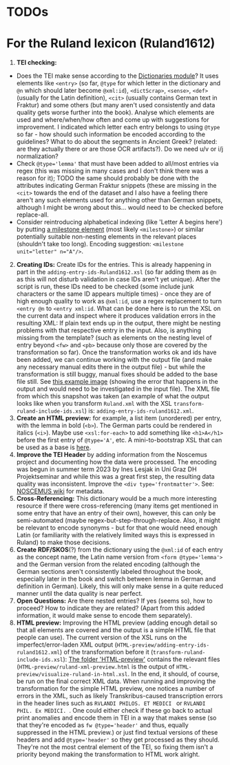 # TODOs
# For the Ruland lexicon (Ruland1612)

1. **TEI checking:** 
 - Does the TEI make sense according to the [Dictionaries module](https://tei-c.org/release/doc/tei-p5-doc/en/html/DI.html)? It uses elements like `<entry>` (so far, `@type` for which letter in the dictionary and `@n` which should later become `@xml:id`), `<dictScrap>`, `<sense>`, `<def>` (usually for the Latin definition), `<cit>` (usually contains German text in Fraktur) and some others (but many aren't used consistently and data quality gets worse further into the book). Analyse which elements are used and where/when/how often and come up with suggestions for improvement. I indicated which letter each entry belongs to using `@type` so far - how should such information be encoded according to the guidelines? What to do about the segments in Ancient Greek? (related: are they actually there or are those OCR artifacts?). Do we need u/v or i/j normalization?
 - Check `@type='lemma'` that must have been added to all/most entries via regex (this was missing in many cases and I don't think there was a reason for it); TODO the same should probably be done with the attributes indicating German Fraktur snippets (these are missing in the `<cit>` towards the end of the dataset and I also have a feeling there aren't any such elements used for anything other than German snippets, although I might be wrong about this... would need to be checked before replace-all.
 - Consider reintroducing alphabetical indexing (like 'Letter A begins here') by putting [a milestone element](https://tei-c.org/release/doc/tei-p5-doc/en/html/CO.html#CORS5) (most likely `<milestone>`) or similar potentially suitable non-nesting elements in the relevant places (shouldn't take too long). Encoding suggestion: `<milestone unit="letter" n="A"/>`.
2. **Creating IDs:** Create IDs for the entries. This is already happening in part in the `adding-entry-ids-Ruland1612.xsl` (so far adding them as `@n` as this will not disturb validation in case IDs aren't yet unique). After the script is run, these IDs need to be checked (some include junk characters or the same ID appears multiple times) - once they are of high enough quality to work as `@xml:id`, use a regex replacement to turn `<entry @n` to `<entry xml:id`. What can be done here is to run the XSL on the current data and inspect where it produces validation errors in the resulting XML: If plain text ends up in the output, there might be nesting problems with that respective entry in the input. Also, is anything missing from the template? (such as elements on the nesting level of entry beyond `<fw>` and `<pb>` because only those are covered by the transformation so far). Once the transformation works ok and ids have been added, we can continue working with the output file (and make any necessary manual edits there in the output file) - but while the transformation is still buggy, manual fixes should be added to the base file still. See [this example image](https://github.com/sarahalang/alchemical-dictionaries/blob/main/example-entry-nesting-problem.png) (showing the error that happens in the output and would need to be investigated in the input file). The XML file from which this snapshot was taken (an example of what the output looks like when you transform `Ruland.xml` with the XSL `transform-ruland-include-ids.xsl`) is: `adding-entry-ids-ruland1612.xml`.
3. **Create an HTML preview:** for example, a list item (unordered) per entry, with the lemma in bold (`<b>`). The German parts could be rendered in italics (`<i>`). Maybe use `<xsl:for-each>` to add something like `<h1>A</h1>` before the first entry of `@type='A'`, etc. A mini-to-bootstrap XSL that can be used as a base is [here](https://github.com/sarahalang/Harvard_BeyondTEI_Workshop_SLang2022/blob/main/ADDITIONAL_RESOURCES/XSL_BASE_STYLESHEETS/mini-bootstrap.xsl). 
4. **Improve the TEI Header** by adding information from the Noscemus project and documenting how the data were processed. The encoding was begun in summer term 2023 by Ines Lesjak in Uni Graz DH Projektseminar and while this was a great first step, the resulting data quality was inconsistent. Improve the `<div type='frontmatter'>`. See: [NOSCEMUS wiki](https://wiki.uibk.ac.at/noscemus/Lexicon_Alchemiae) for metadata.  
5. **Cross-Referencing:** This dictionary would be a much more interesting resource if there were cross-referencing (many items get mentioned in some entry that have an entry of their own), however, this can only be semi-automated (maybe regex-but-step-through-replace. Also, it might be relevant to encode synonyms - but for that one would need enough Latin (or familiarity with the relatively limited ways this is expressed in Ruland) to make those decisions.
6. **Create RDF/SKOS**(?) from the dictionary using the `@xml:id` of each entry as the concept name, the Latin name version from `<form @type='lemma'>` and the German version from the related encoding (although the German sections aren't consistently labeled throughout the book, especially later in the book and switch between lemma in German and definition in German). Likely, this will only make sense in a quite reduced manner until the data quality is near perfect.
7. **Open Questions:** Are there nested entries? If yes (seems so), how to proceed? How to indicate they are related? (Apart from this added information, it would make sense to encode them separately). 
8. **HTML preview:** Improving the HTML preview (adding enough detail so that all elements are covered and the output is a simple HTML file that people can use). The current version of the XSL runs on the imperfect/error-laden XML output (`HTML-preview/adding-entry-ids-ruland1612.xml`) of the transformation before it (`transform-ruland-include-ids.xsl`): [The folder 'HTML-preview'](https://github.com/sarahalang/alchemical-dictionaries/tree/main/HTML-preview) contains the relevant files (`HTML-preview/ruland-xml-preview.html` is the output of `HTML-preview/visualize-ruland-in-html.xsl`. In the end, it should, of course, be run on the final correct XML data. When running and improving the transformation for the simple HTML preview, one notices a number of errors in the XML, such as likely Transkribus-caused transcription errors in the header lines such as `RVLANDI PHILOS. ET MEDICI ` or `RVLANDI PHIL. Ex MEDICI. `. One could either check if these go back to actual print anomalies and encode them in TEI in a way that makes sense (so that they're encoded as `fw @type='header'` and thus, equally suppressed in the HTML preview.) or just find textual versions of these headers and add `@type='header'` so they get processed as they should. They're not the most central element of the TEI, so fixing them isn't a priority beyond making the transformation to HTML work alright. 
